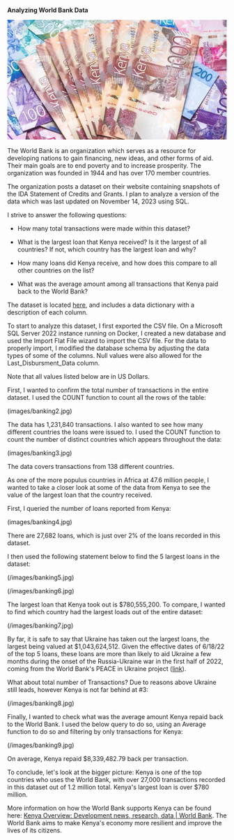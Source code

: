 **Analyzing World Bank Data**

![Kenyan shilling notes](images/banking1.jpg)

The World Bank is an organization which serves as a resource for developing nations to gain financing, new ideas, and other forms of aid. Their main goals are to end poverty and to increase prosperity. The organization was founded in 1944 and has over 170 member countries.

The organization posts a dataset on their website containing snapshots of the IDA Statement of Credits and Grants. I plan to analyze a version of the data which was last updated on November 14, 2023 using SQL.

I strive to answer the following questions:

- How many total transactions were made within this dataset?

- What is the largest loan that Kenya received? Is it the largest of all countries? If not, which country has the largest loan and why?

- How many loans did Kenya receive, and how does this compare to all other countries on the list?

- What was the average amount among all transactions that Kenya paid back to the World Bank?

The dataset is located [here](https://finances.worldbank.org/Loans-and-Credits/IDA-Statement-Of-Credits-and-Grants-Historical-Dat/tdwh-3krx/about_data), and includes a data dictionary with a description of each column.

To start to analyze this dataset, I first exported the CSV file. On a Microsoft SQL Server 2022 instance running on Docker, I created a new database and used the Import Flat File wizard to import the CSV file. For the data to properly import, I modified the database schema by adjusting the data types of some of the columns. Null values were also allowed for the Last_Disbursment_Data column.

Note that all values listed below are in US Dollars.

First, I wanted to confirm the total number of transactions in the entire dataset. I used the COUNT function to count all the rows of the table:

(images/banking2.jpg)

The data has 1,231,840 transactions. I also wanted to see how many different countries the loans were issued to. I used the COUNT function to count the number of distinct countries which appears throughout the data:

(images/banking3.jpg)

The data covers transactions from 138 different countries.

As one of the more populus countries in Africa at 47.6 million people, I wanted to take a closer look at some of the data from Kenya to see the value of the largest loan that the country received.

First, I queried the number of loans reported from Kenya:

(images/banking4.jpg)

There are 27,682 loans, which is just over 2% of the loans recorded in this dataset.

I then used the following statement below to find the 5 largest loans in the dataset: 

(/images/banking5.jpg)

(/images/banking6.jpg)

The largest loan that Kenya took out is $780,555,200. To compare, I wanted to find which country had the largest loads out of the entire dataset:

(/images/banking7.jpg)

By far, it is safe to say that Ukraine has taken out the largest loans, the largest being valued at $1,043,624,512. Given the effective dates of 6/18/22 of the top 5 loans, these loans are more than likely to aid Ukraine a few months during the onset of the Russia-Ukraine war in the first half of 2022, coming from the World Bank's PEACE in Ukraine project ([link](https://www.worldbank.org/en/country/ukraine/brief/peace)).

What about total number of Transactions? Due to reasons above Ukraine still leads, however Kenya is not far behind at #3:

(/images/banking8.jpg)

Finally, I wanted to check what was the average amount Kenya repaid back to the World Bank. I used the below query to do so, using an Average function to do so and filtering by only transactions for Kenya:

(/images/banking9.jpg)

On average, Kenya repaid $8,339,482.79 back per transaction.

To conclude, let's look at the bigger picture: Kenya is one of the top countries who uses the World Bank, with over 27,000 transactions recorded in this dataset out of 1.2 million total. Kenya's largest loan is over $780 million.


More information on how the World Bank supports Kenya can be found here: [Kenya Overview: Development news, research, data | World Bank](https://www.worldbank.org/en/country/kenya/overview). The World Bank aims to make Kenya's economy more resilient and improve the lives of its citizens.
